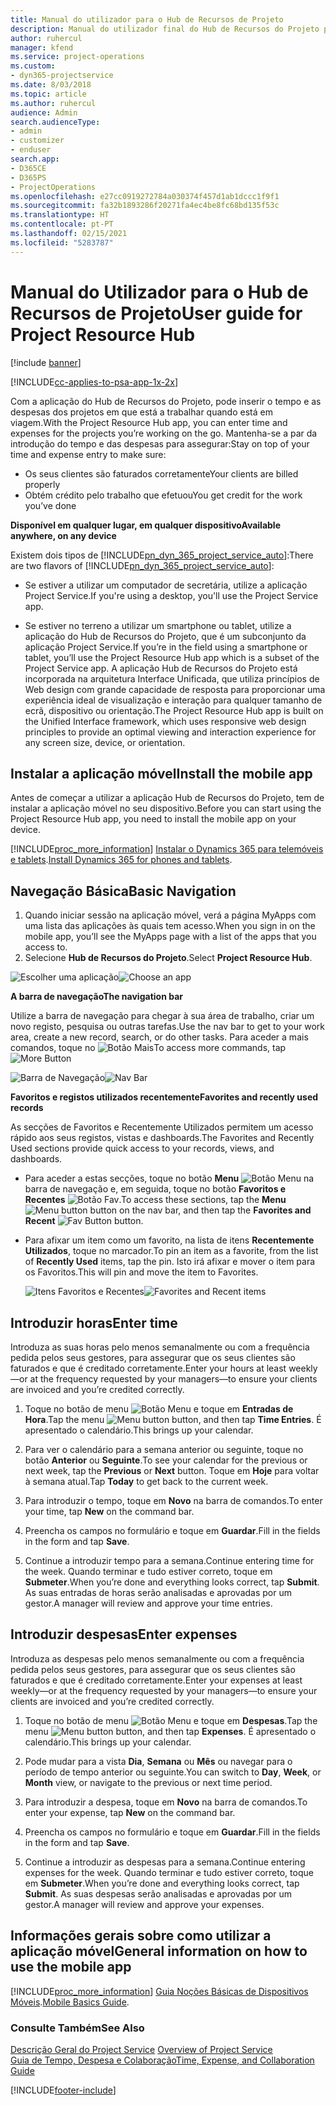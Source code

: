 ```yaml
---
title: Manual do utilizador para o Hub de Recursos de Projeto
description: Manual do utilizador final do Hub de Recursos do Projeto para o Project Service
author: ruhercul
manager: kfend
ms.service: project-operations
ms.custom:
- dyn365-projectservice
ms.date: 8/03/2018
ms.topic: article
ms.author: ruhercul
audience: Admin
search.audienceType:
- admin
- customizer
- enduser
search.app:
- D365CE
- D365PS
- ProjectOperations
ms.openlocfilehash: e27cc0919272784a030374f457d1ab1dccc1f9f1
ms.sourcegitcommit: fa32b1893286f20271fa4ec4be8fc68bd135f53c
ms.translationtype: HT
ms.contentlocale: pt-PT
ms.lasthandoff: 02/15/2021
ms.locfileid: "5283787"
---
```

# <a name="user-guide-for-project-resource-hub"></a><span data-ttu-id="149e8-103">Manual do Utilizador para o Hub de Recursos de Projeto</span><span class="sxs-lookup"><span data-stu-id="149e8-103">User guide for Project Resource Hub</span></span>

[!include [banner](../includes/psa-now-project-operations.md)]

[!INCLUDE[cc-applies-to-psa-app-1x-2x](../includes/cc-applies-to-psa-app-1x-2x.md)]

<span data-ttu-id="149e8-104">Com a aplicação do Hub de Recursos do Projeto, pode inserir o tempo e as despesas dos projetos em que está a trabalhar quando está em viagem.</span><span class="sxs-lookup"><span data-stu-id="149e8-104">With the Project Resource Hub app, you can enter time and expenses for the projects you’re working on the go.</span></span> <span data-ttu-id="149e8-105">Mantenha-se a par da introdução do tempo e das despesas para assegurar:</span><span class="sxs-lookup"><span data-stu-id="149e8-105">Stay on top of your time and expense entry to make sure:</span></span>

- <span data-ttu-id="149e8-106">Os seus clientes são faturados corretamente</span><span class="sxs-lookup"><span data-stu-id="149e8-106">Your clients are billed properly</span></span>
- <span data-ttu-id="149e8-107">Obtém crédito pelo trabalho que efetuou</span><span class="sxs-lookup"><span data-stu-id="149e8-107">You get credit for the work you’ve done</span></span>

<span data-ttu-id="149e8-108">**Disponível em qualquer lugar, em qualquer dispositivo**</span><span class="sxs-lookup"><span data-stu-id="149e8-108">**Available anywhere, on any device**</span></span>

<span data-ttu-id="149e8-109">Existem dois tipos de [!INCLUDE[pn_dyn_365_project_service_auto](../includes/pn-dyn-365-project-service-auto.md)]:</span><span class="sxs-lookup"><span data-stu-id="149e8-109">There are two flavors of [!INCLUDE[pn_dyn_365_project_service_auto](../includes/pn-dyn-365-project-service-auto.md)]:</span></span> 

- <span data-ttu-id="149e8-110">Se estiver a utilizar um computador de secretária, utilize a aplicação Project Service.</span><span class="sxs-lookup"><span data-stu-id="149e8-110">If you're using a desktop, you'll use the Project Service app.</span></span> 

- <span data-ttu-id="149e8-111">Se estiver no terreno a utilizar um smartphone ou tablet, utilize a aplicação do Hub de Recursos do Projeto, que é um subconjunto da aplicação Project Service.</span><span class="sxs-lookup"><span data-stu-id="149e8-111">If you’re in the field using a smartphone or tablet, you’ll use the Project Resource Hub app which is a subset of the Project Service  app.</span></span> <span data-ttu-id="149e8-112">A aplicação Hub de Recursos do Projeto está incorporada na arquitetura Interface Unificada, que utiliza princípios de Web design com grande capacidade de resposta para proporcionar uma experiência ideal de visualização e interação para qualquer tamanho de ecrã, dispositivo ou orientação.</span><span class="sxs-lookup"><span data-stu-id="149e8-112">The Project Resource Hub app is built on the Unified Interface framework, which uses responsive web design principles to provide an optimal viewing and interaction experience for any screen size, device, or orientation.</span></span> 


## <a name="install-the-mobile-app"></a><span data-ttu-id="149e8-113">Instalar a aplicação móvel</span><span class="sxs-lookup"><span data-stu-id="149e8-113">Install the mobile app</span></span>
<span data-ttu-id="149e8-114">Antes de começar a utilizar a aplicação Hub de Recursos do Projeto, tem de instalar a aplicação móvel no seu dispositivo.</span><span class="sxs-lookup"><span data-stu-id="149e8-114">Before you can start using the Project Resource Hub app, you need to install the mobile app on your device.</span></span> 

[!INCLUDE[proc_more_information](../includes/proc-more-information.md)] <span data-ttu-id="149e8-115">[Instalar o Dynamics 365 para telemóveis e tablets](https://docs.microsoft.com/dynamics365/mobile-app/install-dynamics-365-for-phones-and-tablets).</span><span class="sxs-lookup"><span data-stu-id="149e8-115">[Install Dynamics 365 for phones and tablets](https://docs.microsoft.com/dynamics365/mobile-app/install-dynamics-365-for-phones-and-tablets).</span></span>

## <a name="basic-navigation"></a><span data-ttu-id="149e8-116">Navegação Básica</span><span class="sxs-lookup"><span data-stu-id="149e8-116">Basic Navigation</span></span>
1.  <span data-ttu-id="149e8-117">Quando iniciar sessão na aplicação móvel, verá a página MyApps com uma lista das aplicações às quais tem acesso.</span><span class="sxs-lookup"><span data-stu-id="149e8-117">When you sign in on the mobile app, you’ll see the MyApps page with a list of the apps that you access to.</span></span> 
2.  <span data-ttu-id="149e8-118">Selecione **Hub de Recursos do Projeto**.</span><span class="sxs-lookup"><span data-stu-id="149e8-118">Select **Project Resource Hub**.</span></span>

<span data-ttu-id="149e8-119">![Escolher uma aplicação](media/chooseApp_1.png "Escolher uma aplicação")</span><span class="sxs-lookup"><span data-stu-id="149e8-119">![Choose an app](media/chooseApp_1.png "Choose an app")</span></span>

<span data-ttu-id="149e8-120">**A barra de navegação**</span><span class="sxs-lookup"><span data-stu-id="149e8-120">**The navigation bar**</span></span>

<span data-ttu-id="149e8-121">Utilize a barra de navegação para chegar à sua área de trabalho, criar um novo registo, pesquisa ou outras tarefas.</span><span class="sxs-lookup"><span data-stu-id="149e8-121">Use the nav bar to get to your work area, create a new record, search, or do other tasks.</span></span> <span data-ttu-id="149e8-122">Para aceder a mais comandos, toque no ![Botão Mais](media/MoreButton.png "Botão Mais")</span><span class="sxs-lookup"><span data-stu-id="149e8-122">To access more commands, tap ![More Button](media/MoreButton.png "More Button")</span></span>

<span data-ttu-id="149e8-123">![Barra de Navegação](media/NavBar_2.png "Barra de Navegação")</span><span class="sxs-lookup"><span data-stu-id="149e8-123">![Nav Bar](media/NavBar_2.png "Nav Bar")</span></span>

<span data-ttu-id="149e8-124">**Favoritos e registos utilizados recentemente**</span><span class="sxs-lookup"><span data-stu-id="149e8-124">**Favorites and recently used records**</span></span>

<span data-ttu-id="149e8-125">As secções de Favoritos e Recentemente Utilizados permitem um acesso rápido aos seus registos, vistas e dashboards.</span><span class="sxs-lookup"><span data-stu-id="149e8-125">The Favorites and Recently Used sections provide quick access to your records, views, and dashboards.</span></span> 

- <span data-ttu-id="149e8-126">Para aceder a estas secções, toque no botão **Menu** ![Botão Menu](media/MenuButton.png "Botão Menu") na barra de navegação e, em seguida, toque no botão **Favoritos e Recentes** ![Botão Fav](media/FavButton.png "Botão Fav").</span><span class="sxs-lookup"><span data-stu-id="149e8-126">To access these sections, tap the **Menu** ![Menu button](media/MenuButton.png "Menu button") button on the nav bar, and then tap the **Favorites and Recent** ![Fav Button](media/FavButton.png "Fav Button") button.</span></span>

- <span data-ttu-id="149e8-127">Para afixar um item como um favorito, na lista de itens **Recentemente Utilizados**, toque no marcador.</span><span class="sxs-lookup"><span data-stu-id="149e8-127">To pin an item as a favorite, from the list of **Recently Used** items, tap the pin.</span></span> <span data-ttu-id="149e8-128">Isto irá afixar e mover o item para os Favoritos.</span><span class="sxs-lookup"><span data-stu-id="149e8-128">This will pin and move the item to Favorites.</span></span>

  <span data-ttu-id="149e8-129">![Itens Favoritos e Recentes](media/Favs_3.png "Itens Favoritos e Recentes")</span><span class="sxs-lookup"><span data-stu-id="149e8-129">![Favorites and Recent items](media/Favs_3.png "Favorites and Recent items")</span></span>
 
## <a name="enter-time"></a><span data-ttu-id="149e8-130">Introduzir horas</span><span class="sxs-lookup"><span data-stu-id="149e8-130">Enter time</span></span>
<span data-ttu-id="149e8-131">Introduza as suas horas pelo menos semanalmente ou com a frequência pedida pelos seus gestores, para assegurar que os seus clientes são faturados e que é creditado corretamente.</span><span class="sxs-lookup"><span data-stu-id="149e8-131">Enter your hours at least weekly—or at the frequency requested by your managers—to ensure your clients are invoiced and you’re credited correctly.</span></span>

1. <span data-ttu-id="149e8-132">Toque no botão de menu ![Botão Menu](media/MenuButton.png "Botão Menu") e toque em **Entradas de Hora**.</span><span class="sxs-lookup"><span data-stu-id="149e8-132">Tap the menu ![Menu button](media/MenuButton.png "Menu button") button, and then tap **Time Entries**.</span></span> <span data-ttu-id="149e8-133">É apresentado o calendário.</span><span class="sxs-lookup"><span data-stu-id="149e8-133">This brings up your calendar.</span></span>

2. <span data-ttu-id="149e8-134">Para ver o calendário para a semana anterior ou seguinte, toque no botão **Anterior** ou **Seguinte**.</span><span class="sxs-lookup"><span data-stu-id="149e8-134">To see your calendar for the previous or next week, tap the **Previous** or **Next** button.</span></span> <span data-ttu-id="149e8-135">Toque em **Hoje** para voltar à semana atual.</span><span class="sxs-lookup"><span data-stu-id="149e8-135">Tap **Today** to get back to the current week.</span></span>

3. <span data-ttu-id="149e8-136">Para introduzir o tempo, toque em **Novo** na barra de comandos.</span><span class="sxs-lookup"><span data-stu-id="149e8-136">To enter your time, tap **New** on the command bar.</span></span> 

4. <span data-ttu-id="149e8-137">Preencha os campos no formulário e toque em **Guardar**.</span><span class="sxs-lookup"><span data-stu-id="149e8-137">Fill in the fields in the form and tap **Save**.</span></span>

5. <span data-ttu-id="149e8-138">Continue a introduzir tempo para a semana.</span><span class="sxs-lookup"><span data-stu-id="149e8-138">Continue entering time for the week.</span></span> <span data-ttu-id="149e8-139">Quando terminar e tudo estiver correto, toque em **Submeter**.</span><span class="sxs-lookup"><span data-stu-id="149e8-139">When you’re done and everything looks correct, tap **Submit**.</span></span> <span data-ttu-id="149e8-140">As suas entradas de horas serão analisadas e aprovadas por um gestor.</span><span class="sxs-lookup"><span data-stu-id="149e8-140">A manager will review and approve your time entries.</span></span>

## <a name="enter-expenses"></a><span data-ttu-id="149e8-141">Introduzir despesas</span><span class="sxs-lookup"><span data-stu-id="149e8-141">Enter expenses</span></span> 
<span data-ttu-id="149e8-142">Introduza as despesas pelo menos semanalmente ou com a frequência pedida pelos seus gestores, para assegurar que os seus clientes são faturados e que é creditado corretamente.</span><span class="sxs-lookup"><span data-stu-id="149e8-142">Enter your expenses at least weekly—or at the frequency requested by your managers—to ensure your clients are invoiced and you’re credited correctly.</span></span>

1. <span data-ttu-id="149e8-143">Toque no botão de menu ![Botão Menu](media/MenuButton.png "Botão Menu") e toque em **Despesas**.</span><span class="sxs-lookup"><span data-stu-id="149e8-143">Tap the menu ![Menu button](media/MenuButton.png "Menu button") button, and then tap **Expenses**.</span></span> <span data-ttu-id="149e8-144">É apresentado o calendário.</span><span class="sxs-lookup"><span data-stu-id="149e8-144">This brings up your calendar.</span></span>

2. <span data-ttu-id="149e8-145">Pode mudar para a vista **Dia**, **Semana** ou **Mês** ou navegar para o período de tempo anterior ou seguinte.</span><span class="sxs-lookup"><span data-stu-id="149e8-145">You can switch to **Day**, **Week**, or **Month** view, or navigate to the previous or next time period.</span></span> 

3. <span data-ttu-id="149e8-146">Para introduzir a despesa, toque em **Novo** na barra de comandos.</span><span class="sxs-lookup"><span data-stu-id="149e8-146">To enter your expense, tap **New** on the command bar.</span></span> 

4. <span data-ttu-id="149e8-147">Preencha os campos no formulário e toque em **Guardar**.</span><span class="sxs-lookup"><span data-stu-id="149e8-147">Fill in the fields in the form and tap **Save**.</span></span>

5. <span data-ttu-id="149e8-148">Continue a introduzir as despesas para a semana.</span><span class="sxs-lookup"><span data-stu-id="149e8-148">Continue entering expenses for the week.</span></span> <span data-ttu-id="149e8-149">Quando terminar e tudo estiver correto, toque em **Submeter**.</span><span class="sxs-lookup"><span data-stu-id="149e8-149">When you’re done and everything looks correct, tap **Submit**.</span></span> <span data-ttu-id="149e8-150">As suas despesas serão analisadas e aprovadas por um gestor.</span><span class="sxs-lookup"><span data-stu-id="149e8-150">A manager will review and approve your expenses.</span></span>

## <a name="general-information-on-how-to-use-the-mobile-app"></a><span data-ttu-id="149e8-151">Informações gerais sobre como utilizar a aplicação móvel</span><span class="sxs-lookup"><span data-stu-id="149e8-151">General information on how to use the mobile app</span></span> 
[!INCLUDE[proc_more_information](../includes/proc-more-information.md)] <span data-ttu-id="149e8-152">[Guia Noções Básicas de Dispositivos Móveis](https://docs.microsoft.com/dynamics365/mobile-app/dynamics-365-phones-tablets-users-guide).</span><span class="sxs-lookup"><span data-stu-id="149e8-152">[Mobile Basics Guide](https://docs.microsoft.com/dynamics365/mobile-app/dynamics-365-phones-tablets-users-guide).</span></span>

### <a name="see-also"></a><span data-ttu-id="149e8-153">Consulte Também</span><span class="sxs-lookup"><span data-stu-id="149e8-153">See Also</span></span>  
 <span data-ttu-id="149e8-154">[Descrição Geral do Project Service](../psa/overview.md) </span><span class="sxs-lookup"><span data-stu-id="149e8-154">[Overview of Project Service](../psa/overview.md) </span></span>  
 [<span data-ttu-id="149e8-155">Guia de Tempo, Despesa e Colaboração</span><span class="sxs-lookup"><span data-stu-id="149e8-155">Time, Expense, and Collaboration Guide</span></span>](../psa/time-expense-collaboration-guide.md)   
 


[!INCLUDE[footer-include](../includes/footer-banner.md)]